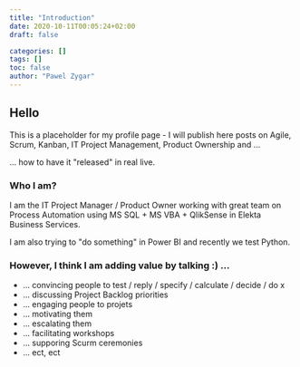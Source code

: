 ```yaml
---
title: "Introduction"
date: 2020-10-11T00:05:24+02:00
draft: false

categories: []
tags: []
toc: false
author: "Pawel Zygar"
---
```

## Hello
This is a placeholder for my profile page - I will publish here posts on Agile, Scrum, Kanban, IT Project Management, Product Ownership and ...

... how to have it "released" in real live.

### Who I am?
I am the IT Project Manager / Product Owner working with great team on Process Automation using MS SQL + MS VBA + QlikSense in Elekta Business Services.

I am also trying to "do something" in Power BI and recently we test Python.

### However, I think I am adding value by talking :) ...
- ... convincing people to test / reply / specify / calculate / decide / do x
- ... discussing Project Backlog priorities
- ... engaging people to projets
- ... motivating them
- ... escalating them
- ... facilitating workshops
- ... supporing Scurm ceremonies
- ... ect, ect